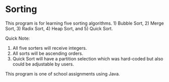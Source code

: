 # Sorting
This program is for learning five sorting algorithms. 1) Bubble Sort, 2) Merge Sort, 3) Radix Sort, 4) Heap Sort, and 5) Quick Sort.

Quick Note:
1) All five sorters will receive integers.
2) All sorts will be ascending orders.
3) Quick Sort will have a partition selection which was hard-coded but also could be adjustable by users.

This program is one of school assignments using Java.
